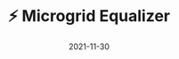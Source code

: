 ---
title: ":zap: Microgrid Equalizer"
image: /img/microgrid.webp
desc: 
    - >-
        The final project for Engineering 102 was to "create a program that
        solves a problem". This was an introduction to programming class, and I
        didn't realize "solving a problem" could be as simple as summing two 
        numbers and returning the output. 
        
    - >-
        Partnered with [Joshua Brown](https://joshuabrown419.com) and [Bradley
        Rule](https://github.com/Redbadger10), our program takes in a node 
        network of distribution centers and endpoints, and balances the 
        electrical load between nodes. The output is an easy to read png with a 
        visualization of the network and instructions for the movement of 
        electricity at the bottom.

tags:
    - Python
nopage: true
links: 
    - link: https://replit.com/@Joshua-MM1/ENGR102-Python-Microgrids
      text: Repl.it
date: 2021-11-30
---